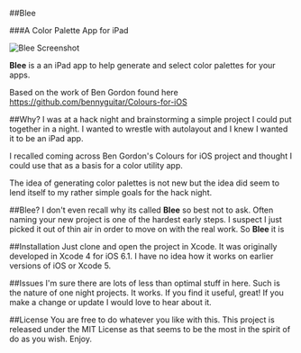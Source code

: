 ##Blee

###A Color Palette App for iPad

![Blee Screenshot](https://bitbucket.org/patrickmcconnell/blee/raw/master/Blee.png)

**Blee** is a an iPad app to help generate and select color palettes for your apps.

Based on the work of Ben Gordon found here <https://github.com/bennyguitar/Colours-for-iOS>

##Why?
I was at a hack night and brainstorming a simple project I could put together in a night. I wanted to wrestle with autolayout and I knew I wanted it to be an iPad app.

I recalled coming across Ben Gordon's Colours for iOS project and thought I could use that as a basis for a color utility app.

The idea of generating color palettes is not new but the idea did seem to lend itself to my rather simple goals for the hack night.

##Blee?
I don't even recall why its called **Blee** so best not to ask. Often naming your new project is one of the hardest early steps. I suspect I just picked it out of thin air in order to move on with the real work. So **Blee** it is

##Installation
Just clone and open the project in Xcode. It was originally developed in Xcode 4 for iOS 6.1. I have no idea how it works on earlier versions of iOS or Xcode 5. 

##Issues
I'm sure there are lots of less than optimal stuff in here. Such is the nature of one night projects. It works. If you find it useful, great! If you make a change or update I would love to hear about it.

##License
You are free to do whatever you like with this. This project is released under the MIT License as that seems to be the most in the spirit of do as you wish. Enjoy.